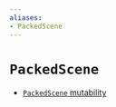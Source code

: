 ```yaml
---
aliases:
- PackedScene
---
```


# `PackedScene`

- [`PackedScene` mutability](godot-packed-scene-mutability.md)